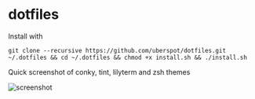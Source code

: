 dotfiles
============

Install with

    git clone --recursive https://github.com/uberspot/dotfiles.git ~/.dotfiles && cd ~/.dotfiles && chmod +x install.sh && ./install.sh

Quick screenshot of conky, tint, lilyterm and zsh themes

![screenshot](https://github.com/uberspot/dotfiles/blob/master/.extra/quickscreenshot.png)

